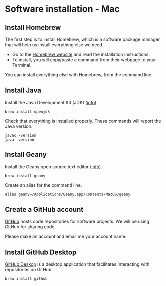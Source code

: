# Software installation - Mac

## Install Homebrew

The first step is to install Homebrew, which is a software package manager that
will help us install everything else we need.

- Go to the [Homebrew website](https://brew.sh/) and read the installation instructions.
- To install, you will copy/paste a command from their webpage to your Terminal.

You can install everything else with Homebrew, from the command line.


## Install Java

Install the Java Development Kit (JDK)
([info](https://formulae.brew.sh/formula/openjdk)). 

```
brew install openjdk
```

Check that everything is installed properly.  These commands will
report the Java version.

```
javac -version
java -version
```

## Install Geany 

Install the Geany open source text editor 
([info](https://www.geany.org/)).

```
brew install geany
```

Create an alias for the command line.

```
alias geany=/Applications/Geany.app/Contents/MacOS/geany
```

## Create a GitHub account

[GitHub](https://github.com/) hosts code repositories for software projects.
We will be using GitHub for sharing code.

Please make an account and email me your account name.


## Install GitHub Desktop

[GitHub Deskop](https://desktop.github.com/) is a desktop application
that facilitates interacting with repositories on GitHub.

```
brew install github
```

